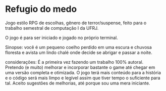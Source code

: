 # Refugio do medo
 Jogo estilo RPG de escolhas, gênero de terror/suspense, feito para o trabalho semestral de computação I da UFRJ.

 O jogo é para ser iniciado e jogado no próprio terminal.

 Sinopse: você é um pequeno coelho perdido em uma escura e chuvosa floresta e avista um lindo chalé onde decide se abrigar e passar a noite.

 considerações: É a primeira vez fazendo um trabalho 100% autoral. Pretendo (e muito) melhorar e incorporar bastante o game até
 chegar em uma versão completa e otimizada. O jogo terá mais conteúdo para a história e o código será mais limpo e legível assim
 que tiver tempo o suficiente para tal. Aceito sugestões de melhorias, até porque sou uma mera iniciante.
